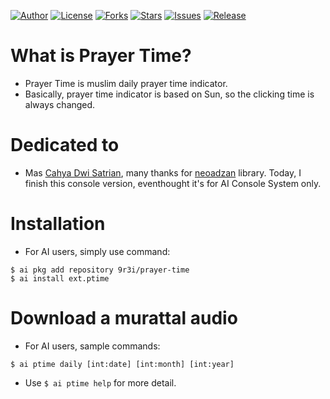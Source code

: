 
[![Author](https://img.shields.io/badge/author-9r3i-lightgrey.svg)](https://github.com/9r3i)
[![License](https://img.shields.io/github/license/9r3i/prayer-time.svg)](https://github.com/9r3i/prayer-time/blob/master/license.txt)
[![Forks](https://img.shields.io/github/forks/9r3i/prayer-time.svg)](https://github.com/9r3i/prayer-time/network)
[![Stars](https://img.shields.io/github/stars/9r3i/prayer-time.svg)](https://github.com/9r3i/prayer-time/stargazers)
[![Issues](https://img.shields.io/github/issues/9r3i/prayer-time.svg)](https://github.com/9r3i/prayer-time/issues)
[![Release](https://img.shields.io/github/release/9r3i/prayer-time.svg)](https://github.com/9r3i/prayer-time/releases)


# What is Prayer Time?
- Prayer Time is muslim daily prayer time indicator.
- Basically, prayer time indicator is based on Sun, so the clicking time is always changed.


# Dedicated to
- Mas [Cahya Dwi Satrian](https://github.com/cahyadsn), many thanks for [neoadzan](https://github.com/cahyadsn/neoadzan) library. Today, I finish this console version, eventhought it's for AI Console System only.


# Installation
- For AI users, simply use command:

```
$ ai pkg add repository 9r3i/prayer-time
$ ai install ext.ptime
```


# Download a murattal audio
- For AI users, sample commands:

```
$ ai ptime daily [int:date] [int:month] [int:year]
```

- Use ```$ ai ptime help``` for more detail.


